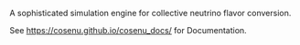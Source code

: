 A sophisticated simulation engine for collective neutrino flavor conversion.

See https://cosenu.github.io/cosenu_docs/ for Documentation.
